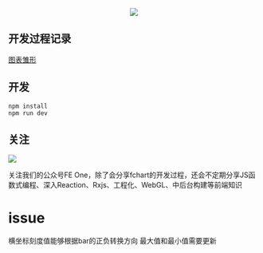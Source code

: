 <p align="center">
    <img  src="https://img.alicdn.com/tfs/TB1tTS0ShnaK1RjSZFtXXbC2VXa-200-147.svg"><br/>
</p>


## 开发过程记录

[图表雏形](./dev_doc/Chapter_One.md)


## 开发
```
npm install
npm run dev
```


## 关注

![](https://img.alicdn.com/tfs/TB1Vp7bQhTpK1RjSZFKXXa2wXXa-258-258.png)

关注我们的公众号FE One，除了会分享fchart的开发过程，还会不定期分享JS函数式编程、深入Reaction、Rxjs、工程化、WebGL、中后台构建等前端知识




# issue

横坐标刻度值能够根据bar的正负转换方向
最大值和最小值需要更新
